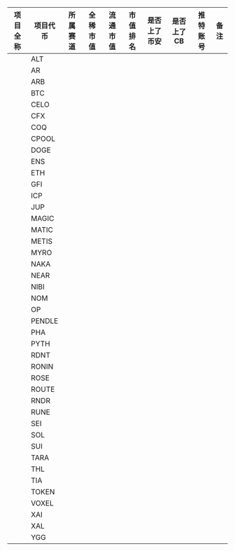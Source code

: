 | 项目全称 | 项目代币 | 所属赛道 | 全稀市值 | 流通市值 | 市值排名 | 是否上了币安 | 是否上了CB | 推特账号 | 备注 |
|---------|---------|---------|---------|---------|---------|---------|---------|---------|---------|
|         | ALT     |         |         |         |         |         |         |         |         |
|         | AR      |         |         |         |         |         |         |         |         |
|         | ARB     |         |         |         |         |         |         |         |         |
|         | BTC     |         |         |         |         |         |         |         |         |
|         | CELO    |         |         |         |         |         |         |         |         |
|         | CFX     |         |         |         |         |         |         |         |         |
|         | COQ     |         |         |         |         |         |         |         |         |
|         | CPOOL   |         |         |         |         |         |         |         |         |
|         | DOGE    |         |         |         |         |         |         |         |         |
|         | ENS     |         |         |         |         |         |         |         |         |
|         | ETH     |         |         |         |         |         |         |         |         |
|         | GFI     |         |         |         |         |         |         |         |         |
|         | ICP     |         |         |         |         |         |         |         |         |
|         | JUP     |         |         |         |         |         |         |         |         |
|         | MAGIC   |         |         |         |         |         |         |         |         |
|         | MATIC   |         |         |         |         |         |         |         |         |
|         | METIS   |         |         |         |         |         |         |         |         |
|         | MYRO    |         |         |         |         |         |         |         |         |
|         | NAKA    |         |         |         |         |         |         |         |         |
|         | NEAR    |         |         |         |         |         |         |         |         |
|         | NIBI    |         |         |         |         |         |         |         |         |
|         | NOM     |         |         |         |         |         |         |         |         |
|         | OP      |         |         |         |         |         |         |         |         |
|         | PENDLE  |         |         |         |         |         |         |         |         |
|         | PHA     |         |         |         |         |         |         |         |         |
|         | PYTH    |         |         |         |         |         |         |         |         |
|         | RDNT    |         |         |         |         |         |         |         |         |
|         | RONIN   |         |         |         |         |         |         |         |         |
|         | ROSE    |         |         |         |         |         |         |         |         |
|         | ROUTE   |         |         |         |         |         |         |         |         |
|         | RNDR    |         |         |         |         |         |         |         |         |
|         | RUNE    |         |         |         |         |         |         |         |         |
|         | SEI     |         |         |         |         |         |         |         |         |
|         | SOL     |         |         |         |         |         |         |         |         |
|         | SUI     |         |         |         |         |         |         |         |         |
|         | TARA    |         |         |         |         |         |         |         |         |
|         | THL     |         |         |         |         |         |         |         |         |
|         | TIA     |         |         |         |         |         |         |         |         |
|         | TOKEN   |         |         |         |         |         |         |         |         |
|         | VOXEL   |         |         |         |         |         |         |         |         |
|         | XAI     |         |         |         |         |         |         |         |         |
|         | XAL     |         |         |         |         |         |         |         |         |
|         | YGG     |         |         |         |         |         |         |         |         |